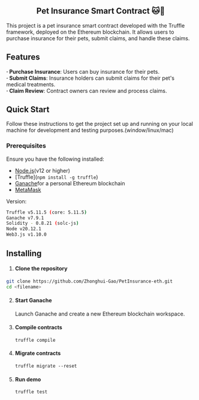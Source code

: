 ## <div align="center"> Pet Insurance Smart Contract 🐱🐶</div>

This project is a pet insurance smart contract developed with the Truffle framework, deployed on the Ethereum blockchain. It allows users to purchase insurance for their pets, submit claims, and handle these claims.

## Features

**· Purchase Insurance**: Users can buy insurance for their pets.  
**· Submit Claims**: Insurance holders can submit claims for their pet's medical treatments.  
**· Claim Review**: Contract owners can review and process claims.  

## Quick Start

Follow these instructions to get the project set up and running on your local machine for development and testing purposes.(window/linux/mac)

### Prerequisites

Ensure you have the following installed:

* [Node.js](https://nodejs.org/en)(v12 or higher)
* [Truffle](`npm install -g truffle`)
* [Ganache](https://archive.trufflesuite.com/ganache/)for a personal Ethereum blockchain
* [MetaMask](https://metamask.io/)

Version:
```bash
Truffle v5.11.5 (core: 5.11.5)
Ganache v7.9.1
Solidity - 0.8.21 (solc-js)
Node v20.12.1
Web3.js v1.10.0
```
## Installing
1. #### Clone the repository
```bash
git clone https://github.com/Zhonghui-Gao/PetInsurance-eth.git
cd <filename>
```
2. #### Start Ganache
    Launch Ganache and create a new Ethereum blockchain workspace.
   
3. #### Compile contracts
    ` truffle compile `

4. #### Migrate contracts
    `truffle migrate --reset`

5. #### Run demo
    `truffle test`